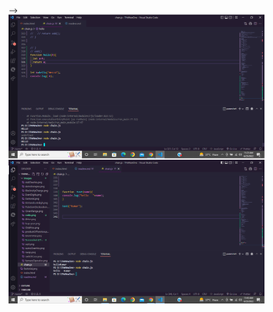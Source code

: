 <!-- Q1 OUTPUT
 <img src="Images\OddNos.png" alt="">
 
 Q2 OUTPUT
 <img src="Images\sumoEvenNo.png" alt="">

 Q3 OUTPUT
 <img src="Images\FirstandLastdigit.png" alt="">
 Q4 OUTPUT
  <img src="Images\Armstrongno.png" alt="">


Q5 OUTPUT
<img src="Images\productOfTwoNos.png" alt="">


Q6 OUTPUT
<img src="Images\EvenDigits.png" alt="">

Q7 OUTPUT
<!-- <img src="Images\ReverseNo.png" alt=""> --> -->
<!--  -->
<!-- <img src="Images\ifelse.png" alt="">
<img src="Images\AddTwoNo.png" alt="">
<img src="Images\sqrt.png" alt="">
<img src="Images\sqrt.png" alt=""> -->

<!-- <img src="Images\leap year.png" alt="">
<img src="Images\ternaryOperator.png" alt="">
<img src="Images\switchCase.png" alt=""> -->
<!-- <img src="Images\Factorial.png" alt="">
<img src="Images\ElectricityCharge.png" alt=""> -->


<!-- <img src="Images\Factorial.png" alt="">
<img src="Images\FubctionDecleration.png" alt="">
<img src="Images\GivenRange.png" alt=""> -->


<img src="Images\Hello.png" alt="">
<img src="Images\text.png" alt="">